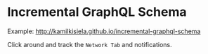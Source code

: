 # Incremental GraphQL Schema

Example: http://kamilkisiela.github.io/incremental-graphql-schema

Click around and track the `Network Tab` and notifications.
